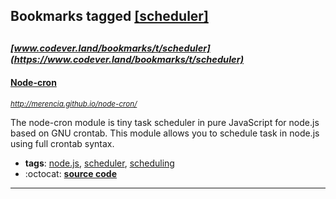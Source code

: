 ## Bookmarks tagged [[scheduler]](https://www.codever.land/search?q=[scheduler])

_<sup><sup>[www.codever.land/bookmarks/t/scheduler](https://www.codever.land/bookmarks/t/scheduler)</sup></sup>_
---
#### [Node-cron](http://merencia.github.io/node-cron/)
_<sup>http://merencia.github.io/node-cron/</sup>_

The node-cron module is tiny task scheduler in pure JavaScript for node.js based on GNU crontab. This module allows you to schedule task in node.js using full crontab syntax.
* **tags**: [node.js](../tagged/node.js.md), [scheduler](../tagged/scheduler.md), [scheduling](../tagged/scheduling.md)
* :octocat: **[source code](https://github.com/merencia/node-cron)**
---
